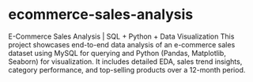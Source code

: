 # ecommerce-sales-analysis
E-Commerce Sales Analysis | SQL + Python + Data Visualization This project showcases end-to-end data analysis of an e-commerce sales dataset using MySQL for querying and Python (Pandas, Matplotlib, Seaborn) for visualization. It includes detailed EDA, sales trend insights, category performance, and top-selling products over a 12-month period.
